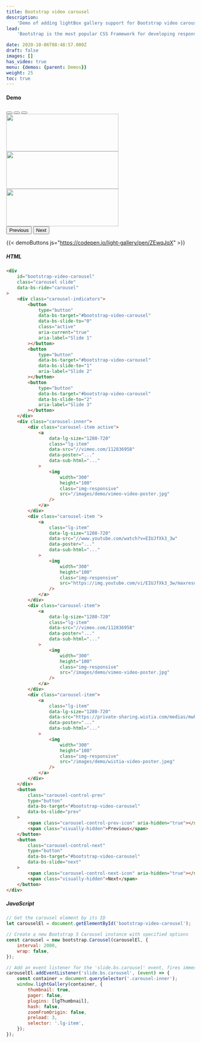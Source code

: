 ```yaml
---
title: Bootstrap video carousel
description:
    'Demo of adding lightBox gallery support for Bootstrap video carousel with lightGallery'
lead:
    'Bootstrap is the most popular CSS Framework for developing responsive and mobile-first websites. Here is the demo adding lightBox gallery support for Bootstrap video carousel.'

date: 2020-10-06T08:48:57.000Z
draft: false
images: []
has_video: true
menu: {demos: {parent: Demos}}
weight: 25
toc: true
---
```


#### Demo

<div id="bootstrap-video-carousel" class="carousel slide"  data-bs-ride="carousel">
  <div class="carousel-indicators">
    <button type="button" data-bs-target="#bootstrap-video-carousel" data-bs-slide-to="0" class="active" aria-current="true" aria-label="Slide 1"></button>
    <button type="button" data-bs-target="#bootstrap-video-carousel" data-bs-slide-to="1" aria-label="Slide 2"></button>
    <button type="button" data-bs-target="#bootstrap-video-carousel" data-bs-slide-to="2" aria-label="Slide 3"></button>
  </div>
  <div class="carousel-inner">
      <div class="carousel-item active">
         <a
        data-lg-size="1280-720"
        class="lg-item"
        data-src="//vimeo.com/112836958"
        data-poster="/images/demo/vimeo-video-poster.jpg"
        data-sub-html="<h4>Nature</h4><p>Video by <a target='_blank' href='https://vimeo.com/charliekaye'>Charlie Kaye</a></p>"
    >
       <img
            width="300"
            height="100"
            class="img-responsive"
            src="/images/demo/vimeo-video-poster.jpg"
        />
    </a>
    </div>
    <div class="carousel-item ">
        <a
        class="lg-item"
       data-lg-size="1280-720"
        data-src="//www.youtube.com/watch?v=EIUJfXk3_3w"
        data-poster="https://img.youtube.com/vi/EIUJfXk3_3w/maxresdefault.jpg"
        data-sub-html="<h4>Puffin Hunts Fish To Feed Puffling | Blue Planet II | BBC Earth</h4><p>On the heels of Planet Earth II's record-breaking Emmy nominations, BBC America presents stunning visual soundscapes from the series' amazing habitats.</p>"
    >
        <img
            width="300"
            height="100"
            class="img-responsive"
            src="https://img.youtube.com/vi/EIUJfXk3_3w/maxresdefault.jpg"
        />
    </a>
    </div>
    <div class="carousel-item">
        <a
          class="lg-item"
        data-lg-size="1280-720"
        data-src="https://private-sharing.wistia.com/medias/mwhrulrucj"
        data-poster="/images/demo/wistia-video-poster.jpeg"
        data-sub-html="<h4>Thank You!</h4><p> Sample Wistia video </p>"
    >
        <img
            width="300"
            height="100"
            class="img-responsive"
            src="/images/demo/wistia-video-poster.jpeg"
        />
     </a>
    </div>
  </div>
  <button class="carousel-control-prev" type="button" data-bs-target="#bootstrap-video-carousel" data-bs-slide="prev">
    <span class="carousel-control-prev-icon" aria-hidden="true"></span>
    <span class="visually-hidden">Previous</span>
  </button>
  <button class="carousel-control-next" type="button" data-bs-target="#bootstrap-video-carousel" data-bs-slide="next">
    <span class="carousel-control-next-icon" aria-hidden="true"></span>
    <span class="visually-hidden">Next</span>
  </button>
</div>

{{< demoButtons js="https://codepen.io/light-gallery/pen/ZEwqJqX" >}}

##### HTML

```html
<div
    id="bootstrap-video-carousel"
    class="carousel slide"
    data-bs-ride="carousel"
>
    <div class="carousel-indicators">
        <button
            type="button"
            data-bs-target="#bootstrap-video-carousel"
            data-bs-slide-to="0"
            class="active"
            aria-current="true"
            aria-label="Slide 1"
        ></button>
        <button
            type="button"
            data-bs-target="#bootstrap-video-carousel"
            data-bs-slide-to="1"
            aria-label="Slide 2"
        ></button>
        <button
            type="button"
            data-bs-target="#bootstrap-video-carousel"
            data-bs-slide-to="2"
            aria-label="Slide 3"
        ></button>
    </div>
    <div class="carousel-inner">
        <div class="carousel-item active">
            <a
                data-lg-size="1280-720"
                class="lg-item"
                data-src="//vimeo.com/112836958"
                data-poster="..."
                data-sub-html="..."
            >
                <img
                    width="300"
                    height="100"
                    class="img-responsive"
                    src="/images/demo/vimeo-video-poster.jpg"
                />
            </a>
        </div>
        <div class="carousel-item ">
            <a
                class="lg-item"
                data-lg-size="1280-720"
                data-src="//www.youtube.com/watch?v=EIUJfXk3_3w"
                data-poster="..."
                data-sub-html="..."
            >
                <img
                    width="300"
                    height="100"
                    class="img-responsive"
                    src="https://img.youtube.com/vi/EIUJfXk3_3w/maxresdefault.jpg"
                />
            </a>
        </div>
        <div class="carousel-item">
            <a
                data-lg-size="1280-720"
                class="lg-item"
                data-src="//vimeo.com/112836958"
                data-poster="..."
                data-sub-html="..."
            >
                <img
                    width="300"
                    height="100"
                    class="img-responsive"
                    src="/images/demo/vimeo-video-poster.jpg"
                />
            </a>
        </div>
        <div class="carousel-item">
            <a
                class="lg-item"
                data-lg-size="1280-720"
                data-src="https://private-sharing.wistia.com/medias/mwhrulrucj"
                data-poster="..."
                data-sub-html="..."
            >
                <img
                    width="300"
                    height="100"
                    class="img-responsive"
                    src="/images/demo/wistia-video-poster.jpeg"
                />
            </a>
        </div>
    </div>
    <button
        class="carousel-control-prev"
        type="button"
        data-bs-target="#bootstrap-video-carousel"
        data-bs-slide="prev"
    >
        <span class="carousel-control-prev-icon" aria-hidden="true"></span>
        <span class="visually-hidden">Previous</span>
    </button>
    <button
        class="carousel-control-next"
        type="button"
        data-bs-target="#bootstrap-video-carousel"
        data-bs-slide="next"
    >
        <span class="carousel-control-next-icon" aria-hidden="true"></span>
        <span class="visually-hidden">Next</span>
    </button>
</div>
```

##### JavaScript

```js
// Get the carousel element by its ID
let carouselEl = document.getElementById('bootstrap-video-carousel');

// Create a new Bootstrap 5 Carousel instance with specified options
const carousel = new bootstrap.Carousel(carouselEl, {
    interval: 2000,
    wrap: false,
});

// Add an event listener for the 'slide.bs.carousel' event, fires immediately when the slide instance method is invoked.
carouselEl.addEventListener('slide.bs.carousel', (event) => {
    const container = document.querySelector('.carousel-inner');
    window.lightGallery(container, {
        thumbnail: true,
        pager: false,
        plugins: [lgThumbnail],
        hash: false,
        zoomFromOrigin: false,
        preload: 3,
        selector: '.lg-item',
    });
});
```
